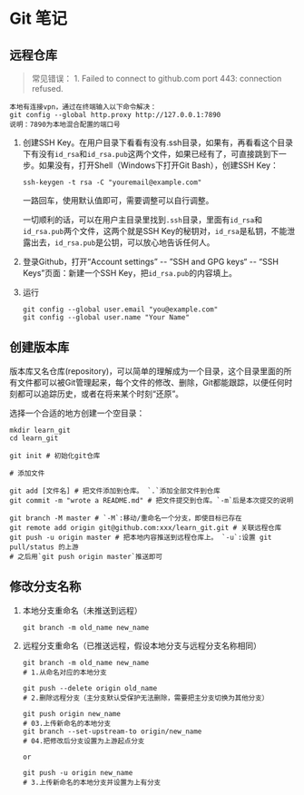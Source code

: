# Git 笔记

## 远程仓库

> 常见错误：
    1. Failed to connect to github.com port 443: connection refused.
    
    本地有连接vpn，通过在终端输入以下命令解决：
    git config --global http.proxy http://127.0.0.1:7890
    说明：7890为本地混合配置的端口号

1. 创建SSH Key。在用户目录下看看有没有.ssh目录，如果有，再看看这个目录下有没有`id_rsa`和`id_rsa.pub`这两个文件，如果已经有了，可直接跳到下一步。如果没有，打开Shell（Windows下打开Git Bash），创建SSH Key：

    ```ssh
    ssh-keygen -t rsa -C "youremail@example.com"
    ```

    一路回车，使用默认值即可，需要调整可以自行调整。

    一切顺利的话，可以在用户主目录里找到`.ssh`目录，里面有`id_rsa`和`id_rsa.pub`两个文件，这两个就是SSH Key的秘钥对，`id_rsa`是私钥，不能泄露出去，`id_rsa.pub`是公钥，可以放心地告诉任何人。

2. 登录Github，打开“Account settings” -- ”SSH and GPG keys“ -- “SSH Keys”页面：新建一个SSH Key，把`id_rsa.pub`的内容填上。

3. 运行

    ```git
    git config --global user.email "you@example.com"
    git config --global user.name "Your Name"
    ```

## 创建版本库

版本库又名仓库(repository)，可以简单的理解成为一个目录，这个目录里面的所有文件都可以被Git管理起来，每个文件的修改、删除，Git都能跟踪，以便任何时刻都可以追踪历史，或者在将来某个时刻“还原”。  

选择一个合适的地方创建一个空目录：

```git
mkdir learn_git
cd learn_git  

git init # 初始化git仓库  

# 添加文件  

git add [文件名] # 把文件添加到仓库。 `.`添加全部文件到仓库
git commit -m "wrote a README.md" # 把文件提交到仓库。`-m`后是本次提交的说明  

git branch -M master # `-M`:移动/重命名一个分支，即使目标已存在
git remote add origin git@github.com:xxx/learn_git.git # 关联远程仓库
git push -u origin master # 把本地内容推送到远程仓库上。 `-u`:设置 git pull/status 的上游
# 之后用`git push origin master`推送即可  
```

## 修改分支名称

1. 本地分支重命名（未推送到远程）

    ```git
    git branch -m old_name new_name
    ```

2. 远程分支重命名（已推送远程，假设本地分支与远程分支名称相同）

    ```git
    git branch -m old_name new_name
    # 1.从命名对应的本地分支

    git push --delete origin old_name
    # 2.删除远程分支（主分支默认受保护无法删除，需要把主分支切换为其他分支）

    git push origin new_name
    # 03.上传新命名的本地分支
    git branch --set-upstream-to origin/new_name
    # 04.把修改后分支设置为上游起点分支

    or

    git push -u origin new_name
    # 3.上传新命名的本地分支并设置为上有分支
    ```
